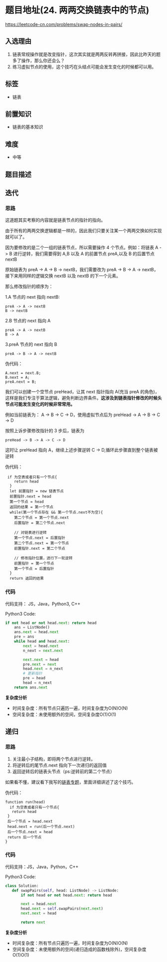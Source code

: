 # 题目地址(24. 两两交换链表中的节点)

https://leetcode-cn.com/problems/swap-nodes-in-pairs/

## 入选理由

1. 链表常规操作就是改变指针，这次其实就是两两反转再拼接，因此比昨天的题多了操作，那么你还会么？
2. 练习虚拟节点的使用，这个技巧在头结点可能会发生变化的时候都可以用。

## 标签

- 链表

## 前置知识

- 链表的基本知识

## 难度

- 中等

## 题目描述

## 迭代

### 思路

这道题其实考察的内容就是链表节点的指针的指向。

由于所有的两两交换逻辑都是一样的，因此我们只要关注某一个两两交换如何实现就可以了。

因为要修改的是二个一组的链表节点，所以需要操作 4 个节点。例如：将链表 A -> B 进行逆转，我们需要得到 A,B 以及 A 的前置节点 preA,以及 B 的后置节点 nextB

原始链表为 preA -> A -> B -> nextB，我们需要改为 preA -> B -> A -> nextB，接下来用同样的逻辑交换 nextB 以及 nextB 的下一个元素。

那么修改指针的顺序为：

1.A 节点的 next 指向 nextB:

```
preA -> A -> nextB
B -> nextB
```

2.B 节点的 next 指向 A

```
preA -> A -> nextB
B -> A
```

3.preA 节点的 next 指向 B

```
preA -> B -> A -> nextB
```

伪代码：

```
A.next = next.B;
B.next = A;
preA.next = B;
```

我们可以创建一个空节点 preHead，让其 next 指针指向 A(充当 preA 的角色)，这样是我们专注于算法逻辑，避免判断边界条件。**这涉及到链表指针修改的时候头节点可能发生变化的时候非常常用。**

例如当前链表为： A -> B -> C -> D，使用虚拟节点后为 preHead -> A -> B -> C -> D

按照上诉步骤修改指针的 3 步后，链表为

```
preHead -> B -> A -> C -> D
```

这时让 preHead 指向 A，继续上述步骤逆转 C -> D,循环此步骤直到整个链表被逆转

伪代码：

```
 if 为空表或者只有一个节点{
    return head
  }
  let 前置指针 = new 链表节点
  前置指针.next = head
  第一个节点 = head
  返回的结果 = 第一个节点
  while(第一个节点存在 && 第一个节点.next不为空){
    第二个节点 = 第一个节点.next
    后置指针 = 第二个节点.next

    // 对链表进行逆转
    第一个节点.next = 后置指针
    第二个节点.next = 第一个节点
    前置指针.next = 第二个节点

    // 修改指针位置，进行下一轮逆转
    前置指针 = 第一个节点
    第一个节点 = 后置指针
  }
  return 返回的结果
```

### 代码

代码支持： JS，Java，Python3, C++

Python3 Code:

```python
if not head or not head.next: return head
    ans = ListNode()
    ans.next = head.next
    pre = ans
    while head and head.next:
        next = head.next
        n_next = next.next

        next.next = head
        pre.next = next
        head.next = n_next
        # 更新指针
        pre = head
        head = n_next
    return ans.next
```

**复杂度分析**

- 时间复杂度：所有节点只遍历一遍，时间复杂度为O(N)O(N)
- 空间复杂度：未使用额外的空间，空间复杂度O(1)O(1)

## 递归

### 思路

1. 关注最小子结构，即将两个节点进行逆转。
2. 将逆转后的尾节点.next 指向下一次递归的返回值
3. 返回逆转后的链表头节点（ps:逆转前的第二个节点）

如果看不懂，建议看下我写的[链表专题](https://leetcode-solution.cn/solutionDetail?url=https%3A%2F%2Fapi.github.com%2Frepos%2Fazl397985856%2Fleetcode%2Fcontents%2Fthinkings%2Flinked-list.md&type=1)，里面详细讲述了这个技巧。

伪代码：

```
function run(head)
  if 为空表或者只有一个节点{
   return head
 }
 后一个节点 = head.next
 head.next = run(后一个节点.next)
 后一个节点.next = head
 return 后一个节点
}
```

### 代码

代码支持：JS，Java，Python，C++

Python3 Code:

```python
class Solution:
   def swapPairs(self, head: ListNode) -> ListNode:
       if not head or not head.next: return head

       next = head.next
       head.next = self.swapPairs(next.next)
       next.next = head

       return next
```

**复杂度分析**

- 时间复杂度：所有节点只遍历一遍，时间复杂度为O(N)O(N)
- 空间复杂度：未使用额外的空间(递归造成的函数栈除外)，空间复杂度O(1)O(1)
